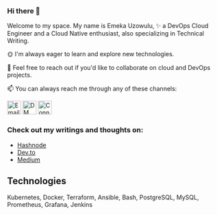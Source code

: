 ### Hi there 👋

Welcome to my space. My name is Emeka Uzowulu, ✨ a DevOps Cloud Engineer and a Cloud Native enthusiast, also specializing in Technical Writing.

🌞 I'm always eager to learn and explore new technologies.

👯 Feel free to reach out if you'd like to collaborate on cloud and DevOps projects.

📫 You can always reach me through any of these channels:

[<img src='https://cdn-icons-png.flaticon.com/512/281/281786.png' width='32' title='Email Me!'>](mailto:Hemeka2009@gmail.com)
[<img src='https://cdn-icons-png.flaticon.com/512/733/733579.png' width='32' title='DM Me on Twitter'>](https://twitter.com/hendrezzco)
[<img src='https://cdn-icons-png.flaticon.com/512/174/174857.png' width='32' title='Connect with Me on LinkedIn'>](https://www.linkedin.com/in/emeka-henry-uzowulu-38900088/)

### Check out my writings and thoughts on:

- [Hashnode](https://hashnode.com/@Henriksin)
- [Dev.to](https://dev.to/hendrezzco)
- [Medium](https://medium.com/@heneka2009)


## Technologies

Kubernetes, Docker, Terraform, Ansible, Bash, PostgreSQL, MySQL, Prometheus, Grafana, Jenkins


<!--
**A-LPHARM/A-LPHARM** is a ✨ _special_ ✨ repository because its `README.md` (this file) appears on your GitHub profile.

Here are some ideas to get you started:

- 🔭 I’m currently working on ...
- 🌱 I’m currently learning ...
- 👯 I’m looking to collaborate on ...
- 🤔 I’m looking for help with ...
- 💬 Ask me about ...
- 📫 How to reach me: ...
- 😄 Pronouns: ...
- ⚡ Fun fact: ...
-->
